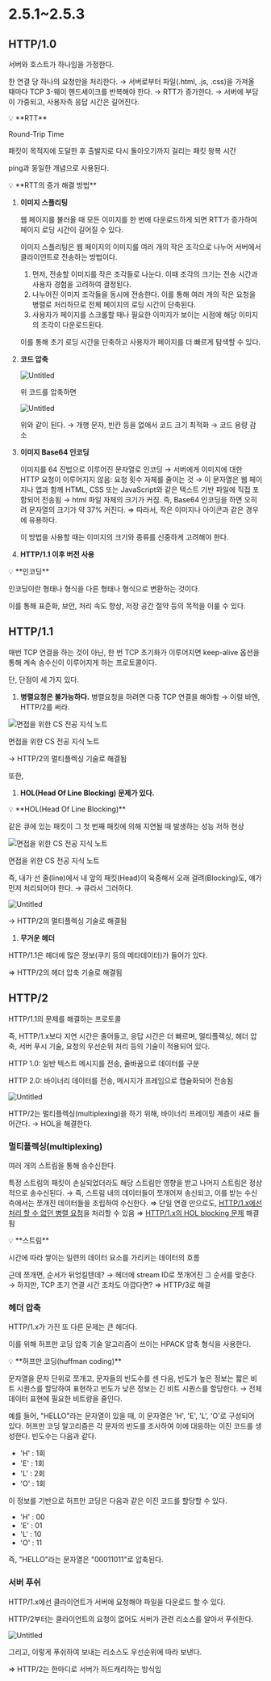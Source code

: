 # 2.5.1~2.5.3

## HTTP/1.0

서버와 호스트가 하나임을 가정한다.

한 연결 당 하나의 요청만을 처리한다. → 서버로부터 파일(.html, .js, .css)을 가져올 때마다 TCP 3-웨이 핸드셰이크를 반복해야 한다. → RTT가 증가한다. → 서버에 부담이 가중되고, 사용자측 응답 시간은 길어진다.

<aside>
💡 **RTT**

Round-Trip Time

패킷이 목적지에 도달한 후 출발지로 다시 돌아오기까지 걸리는 패킷 왕복 시간

ping과 동일한 개념으로 사용된다.

</aside>

<aside>
💡 **RTT의 증가 해결 방법**

1. **이미지 스플리팅**
    
    웹 페이지를 불러올 때 모든 이미지를 한 번에 다운로드하게 되면 RTT가 증가하여 페이지 로딩 시간이 길어질 수 있다. 
    
    이미지 스플리팅은 웹 페이지의 이미지를 여러 개의 작은 조각으로 나누어 서버에서 클라이언트로 전송하는 방법이다.
    
    1. 먼저, 전송할 이미지를 작은 조각들로 나눈다. 이때 조각의 크기는 전송 시간과 사용자 경험을 고려하여 결정된다.
    2. 나누어진 이미지 조각들을 동시에 전송한다. 이를 통해 여러 개의 작은 요청을 병렬로 처리하므로 전체 페이지의 로딩 시간이 단축된다.
    3. 사용자가 페이지를 스크롤할 때나 필요한 이미지가 보이는 시점에 해당 이미지의 조각이 다운로드된다. 
    
    이를 통해 초기 로딩 시간을 단축하고 사용자가 페이지를 더 빠르게 탐색할 수 있다.
    
2. **코드 압축**
    
    ![Untitled](2%205%201~2%205%203%209cc2f60a921348708fcbb90697d392e6/Untitled.png)
    
    위 코드를 압축하면
    
    ![Untitled](2%205%201~2%205%203%209cc2f60a921348708fcbb90697d392e6/Untitled%201.png)
    
    위와 같이 된다. → 개행 문자, 빈칸 등을 없애서 코드 크기 최적화 → 코드 용량 감소
    
3. **이미지 Base64 인코딩**
    
    이미지를 64 진법으로 이루어진 문자열로 인코딩 → 서버에게 이미지에 대한 HTTP 요청이 이루어지지 않음: 요청 횟수 자체를 줄이는 것 → 이 문자열은 웹 페이지나 앱과 함께 HTML, CSS 또는 JavaScript와 같은 텍스트 기반 파일에 직접 포함되어 전송됨 → html 파일 자체의 크기가 커짐. 즉, Base64 인코딩을 하면 오히려 문자열의 크기가 약 37% 커진다. ⇒ 따라서, 작은 이미지나 아이콘과 같은 경우에 유용하다. 
    
    이 방법을 사용할 때는 이미지의 크기와 종류를 신중하게 고려해야 한다.
    
4. **HTTP/1.1 이후 버전 사용**
</aside>

<aside>
💡 **인코딩**

인코딩이란 형태나 형식을 다른 형태나 형식으로 변환하는 것이다.

이를 통해 표준화, 보안, 처리 속도 향상, 저장 공간 절약 등의 목적을 이룰 수 있다.

</aside>

## HTTP/1.1

매번 TCP 연결을 하는 것이 아닌, 한 번 TCP 초기화가 이루어지면 keep-alive 옵션을 통해 계속 송수신이 이루어지게 하는 프로토콜이다.

단, 단점이 세 가지 있다. 

1. **병렬요청은 불가능하다.** 
병렬요청을 하려면 다중 TCP 연결을 해야함 → 이럴 바엔, HTTP/2를 써라.

![면접을 위한 CS 전공 지식 노트](2%205%201~2%205%203%209cc2f60a921348708fcbb90697d392e6/Untitled%202.png)

면접을 위한 CS 전공 지식 노트

→ HTTP/2의 멀티플렉싱 기술로 해결됨

또한, 

1. **HOL(Head Of Line Blocking) 문제가 있다.**

<aside>
💡 **HOL(Head Of Line Blocking)**

같은 큐에 있는 패킷이 그 첫 번째 패킷에 의해 지연될 때 발생하는 성능 저하 현상

![면접을 위한 CS 전공 지식 노트](2%205%201~2%205%203%209cc2f60a921348708fcbb90697d392e6/Untitled%203.png)

면접을 위한 CS 전공 지식 노트

</aside>

즉, 내가 선 줄(line)에서 내 앞의 패킷(Head)이 육중해서 오래 걸려(Blocking)도, 얘가 먼저 처리되어야 한다. → 큐라서 그러하다.

![Untitled](2%205%201~2%205%203%209cc2f60a921348708fcbb90697d392e6/Untitled%204.png)

→ HTTP/2의 멀티플렉싱 기술로 해결됨

1. **무거운 헤더**

HTTP/1.1은 헤더에 많은 정보(쿠키 등의 메타데이터)가 들어가 있다.

⇒ HTTP/2의 헤더 압축 기술로 해결됨

## HTTP/2

HTTP/1.1의 문제를 해결하는 프로토콜

즉, HTTP/1.x보다 지연 시간은 줄어들고, 응답 시간은 더 빠르며, 멀티플렉싱, 헤더 압축, 서버 푸시 기술, 요청의 우선순위 처리 등의 기술이 적용되어 있다.

HTTP 1.0: 일반 텍스트 메시지를 전송, 줄바꿈으로 데이터를 구분

HTTP 2.0: 바이너리 데이터를 전송, 메시지가 프레임으로 캡슐화되어 전송됨

![Untitled](2%205%201~2%205%203%209cc2f60a921348708fcbb90697d392e6/Untitled%205.png)

HTTP/2는 멀티플렉싱(multiplexing)을 하기 위해, 바이너리 프레이밍 계층이 새로 들어간다. → HOL을 해결한다. 

### 멀티플렉싱(multiplexing)

여러 개의 스트림을 통해 송수신한다.

특정 스트림의 패킷이 손실되었더라도 해당 스트림만 영향을 받고 나머지 스트림은 정상적으로 송수신된다. → 즉, 스트림 내의 데이터들이 쪼개어져 송신되고, 이를 받는 수신 측에서는 쪼개진 데이터들을 조립하여 수신한다. ⇒ 단일 연결 만으로도, [HTTP/1.x에선 처리 할 수 없던 병렬 요청](https://www.notion.so/Network-ffadd5fc3622419bb705334183e3dcbe?pvs=21)을 처리할 수 있음 ⇒ [HTTP/1.x의 HOL blocking 문제](https://www.notion.so/Network-ffadd5fc3622419bb705334183e3dcbe?pvs=21) 해결됨

<aside>
💡 **스트림**

시간에 따라 쌓이는 일련의 데이터 요소를 가리키는 데이터의 흐름

</aside>

근데 쪼개면, 순서가 뒤엉킬텐데? → 헤더에 stream ID로 쪼개어진 그 순서를 맞춘다. → 하지만, TCP 초기 연결 시간 조차도 아깝다면? ⇒ HTTP/3로 해결

### 헤더 압축

HTTP/1.x가 가진 또 다른 문제는 큰 헤더다.

이를 위해 허프만 코딩 압축 기술 알고리즘이 쓰이는 HPACK 압축 형식을 사용한다.

<aside>
💡 **허프만 코딩(huffman coding)**

문자열을 문자 단위로 쪼개고, 문자들의 빈도수를 센 다음, 빈도가 높은 정보는 짧은 비트 시퀀스를 할당하여 표현하고 빈도가 낮은 정보는 긴 비트 시퀀스를 할당한다. → 전체 데이터 표현에 필요한 비트량을 줄인다.

예를 들어, "HELLO"라는 문자열이 있을 때, 이 문자열은 'H', 'E', 'L', 'O'로 구성되어 있다. 허프만 코딩 알고리즘은 각 문자의 빈도를 조사하여 이에 대응하는 이진 코드를 생성한다. 빈도수는 다음과 같다.

- 'H' : 1회
- 'E' : 1회
- 'L' : 2회
- 'O' : 1회

이 정보를 기반으로 허프만 코딩은 다음과 같은 이진 코드를 할당할 수 있다. 

- 'H' : 00
- 'E' : 01
- 'L' : 10
- 'O' : 11

즉, "HELLO"라는 문자열은 "00011011"로 압축된다.

</aside>

### 서버 푸쉬

HTTP/1.x에선 클라이언트가 서버에 요청해야 파일을 다운로드 할 수 있다.

HTTP/2부터는 클라이언트의 요청이 없어도 서버가 관련 리소스를 알아서 푸쉬한다.

![Untitled](2%205%201~2%205%203%209cc2f60a921348708fcbb90697d392e6/Untitled%206.png)

그리고, 이렇게 푸쉬하여 보내는 리소스도 우선순위에 따라 보낸다.

⇒ HTTP/2는 한마디로 서버가 하드캐리하는 방식임